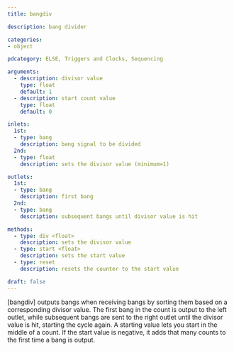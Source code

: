 ```yaml
---
title: bangdiv

description: bang divider

categories:
- object

pdcategory: ELSE, Triggers and Clocks, Sequencing

arguments:
  - description: divisor value
    type: float
    default: 1
  - description: start count value
    type: float
    default: 0

inlets:
  1st:
  - type: bang
    description: bang signal to be divided
  2nd:
  - type: float
    description: sets the divisor value (minimum=1)

outlets:
  1st:
  - type: bang
    description: first bang
  2nd:
  - type: bang
    description: subsequent bangs until divisor value is hit

methods:
  - type: div <float>
    description: sets the divisor value
  - type: start <float>
    description: sets the start value
  - type: reset
    description: resets the counter to the start value

draft: false
---
```


[bangdiv] outputs bangs when receiving bangs by sorting them based on a corresponding divisor value. The first bang in the count is output to the left outlet, while subsequent bangs are sent to the right outlet until the divisor value is hit, starting the cycle again. A starting value lets you start in the middle of a count. If the start value is negative, it adds that many counts to the first time a bang is output.

